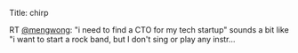 Title: chirp

RT <a href="http://twitter.com/mengwong">@mengwong</a>: "i need to find a CTO for my tech startup" sounds a bit like "i want to start a rock band, but I don't sing or play any instr…
